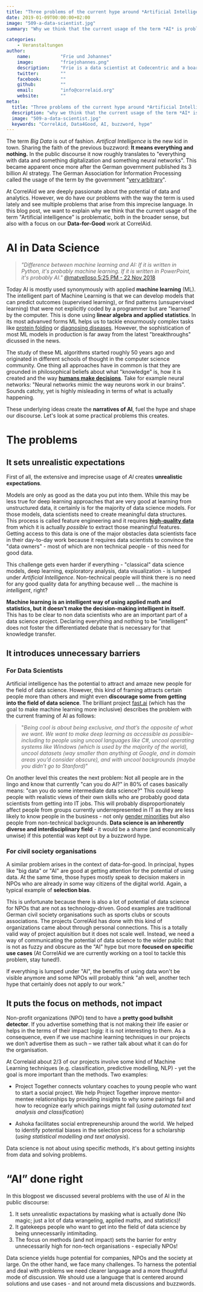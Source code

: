 ```yaml
---
title: "Three problems of the current hype around *Artificial Intelligence*"
date: 2019-01-09T00:00:00+02:00
image: "509-a-data-scientist.jpg"
summary: "Why we think that the current usage of the term *AI* is problematic"

categories:       
    - Veranstaltungen
author: 
    name:           "Frie und Johannes"
    image:          "friejohannes.png"
    description:    "Frie is a data scientist at Codecentric and a board member of CorrelAid; she tweets under [@ameisen_strasse](https://twitter.com/ameisen_strasse). Johannes is the founder and head of the board of CorrelAid; he tweets under [@jj_mllr](https://twitter.com/jj_mllr)."
    twitter:        ""
    facebook:       ""
    github:         ""
    email:          "info@correlaid.org"
    website:        ""
meta:
  title: "Three problems of the current hype around *Artificial Intelligence*"
  description: "why we think that the current usage of the term *AI* is problematic"
  image: "509-a-data-scientist.jpg"
  keywords: "CorrelAid, Data4Good, AI, buzzword, hype"
---
```


The term *Big Data* is out of fashion. *Artifical Intelligence* is the new kid in town. Sharing the faith of the previous buzzword: **It means everything and nothing.** In the public discourse it now roughly translates to "everything with data and something digitalization and something neural networks". This became apparent once more after the German government published its 3 billion AI strategy. The German Association for Information Processing called the usage of the term by the government "[very arbitrary](https://gi.de/meldung/gi-kommentiert-eckpunkte-einer-ki-strategie-der-bundesregierung/)". 

At CorrelAid we are deeply passionate about the potential of data and analytics. However, we do have our problems with the way the term is used lately and see multiple problems that arise from this imprecise language.  In this blog post, we want to explain why we think that the current usage of the term "Artificial intelligence" is problematic, both in the broader sense, but also with a focus on our **Data-for-Good** work at CorrelAid. 

# AI in Data Science  


> *"Difference between machine learning and AI:
>If it is written in Python, it's probably machine learning. 
>If it is written in PowerPoint, it's probably AI."* [@matvelloso 5:25 PM - 22 Nov 2018](https://twitter.com/matvelloso/status/1065778379612282885?lang=en) 


Today AI is mostly used synonymously with applied **machine learning** (ML). The intelligent part of Machine Learning is that we can develop models that can predict outcomes (supervised learning), or find patterns (unsupervised learning) that were not explicitly coded by a programmer but are "learned" by the computer. This is done using **linear algebra and applied statistics**. In its most advanved forms ML helps us to tackle enourmously complex tasks like [protein folding](https://thenewstack.io/deepmind-ai-makes-breakthrough-with-protein-folding-problem/) or [diagnosing diseases](https://thenewstack.io/scientists-artificially-intelligent-nanoarray-can-diagnose-disease-using-breath/). However, the sophistication of most ML models in production is far away from the latest "breakthroughs" dicussed in the news.

The study of these ML algorithms started roughly 50 years ago and originated in different schools of thought in the computer science community. One thing all approaches have in common is that they are grounded in philosophical beliefs about what "knowledge" is, how it is created and the way **[humans make decisions](https://www.youtube.com/watch?v=B8J4uefCQMc&t=711s)**. Take for example neural networks: "Neural networks mimic the way neurons work in our brains". Sounds catchy, yet is highly misleading in terms of what is actually happening.

These underlying ideas create the **narratives of AI**, fuel the hype and shape our discourse. Let's look at some practical problems this creates. 

# The problems

## It sets unrealistic expectations
First of all, the extensive and imprecise usage of *AI* creates **unrealistic expectations**.

Models are only as good as the data you put into them. While this may be less true for deep learning approaches that are very good at learning from unstructured data, it certainly is for the majority of data science models. For those models, data scientists need to create meaningful data structures. This process is called feature engineering and it requires [**high-quality data**](https://hbr.org/2018/04/if-your-data-is-bad-your-machine-learning-tools-are-useless) from which it is actually *possible* to extract those meaningful features. Getting access to this data is one of the major obstacles data scientists face in their day-to-day work because it requires data scientists to convince the "data owners" - most of which are non technical people - of this need for good data. 

This challenge gets even harder if everything - "classical" data science models, deep learning, exploratory analysis, data visualization - is lumped under *Artificial Intelligence*. Non-technical people will think there is no need for any good quality data for anything because well … the machine is *intelligent*, right? 

**Machine learning is an intelligent way of using applied math and statistics, but it doesn’t make the decision-making intelligent in itself.** This has to be clear to non data scientists who are an important part of a data science project. Declaring everything and nothing to be "intelligent" does not foster the differentiated debate that is necessary for that knowledge transfer.

## It introduces unnecessary barriers  

### For Data Scientists
Artificial intelligence has the potential to attract and amaze new people for the field of data science. However, this kind of framing attracts certain people more than others and might even **discourage some from getting into the field of data science**. The brilliant project [fast.ai](fast.ai) (which has the goal to make machine learning more inclusive) describes the problem with the current framing of AI as follows: 

> "*Being cool is about being exclusive, and that’s the opposite of what we want. We want to make deep learning as accessible as possible– including to people using uncool languages like C#, uncool operating systems like Windows (which is used by the majority of the world), uncool datasets (way smaller than anything at Google, and in domain areas you’d consider obscure), and with uncool backgrounds (maybe you didn’t go to Stanford)*"

On another level this creates the next problem: Not all people are in the lingo and know that currently "can you do AI?" in 80% of cases basically means: "can you do some intermediate data science?" This could keep people with realistic views of their own skills who are probably good data scientists from getting into IT jobs. This will probably disproportionately affect people from groups currently underrepresented in IT as they are less likely to know people in the business - not only [gender minorities](https://www.wired.com/story/artificial-intelligence-researchers-gender-imbalance/) but also people from non-technical backgrounds. **Data science is an inherently diverse and interdisciplinary field** - it would be a shame (and economically unwise) if this potential was kept out by a buzzword hype.

### For civil society organisations

A similar problem arises in the context of data-for-good. In principal, hypes like "big data" or "AI" are good at getting attention for the potential of using data. At the same time, those hypes mostly speak to decision makers in NPOs who are already in some way citizens of the digital world. Again, a typical example of **selection bias**. 

This is unfortunate because there is also a lot of potential of data science for NPOs that are not as technology-driven. Good examples are traditional German civil society organisations such as sports clubs or scouts associations. The projects CorrelAid has done with this kind of organizations came about through personal connections. This is a totally valid way of project aquisition but it does not scale well. Instead, we need a way of communicating the potential of data science to the wider public that is not as fuzzy and obscure as the "AI" hype but more **focused on specific use cases** (At CorrelAid we are currently working on a tool to tackle this problem, stay tuned!).

If everything is lumped under "AI", the benefits of using data won't be visible anymore and some NPOs will probably think "ah well, another tech hype that certainly does not apply to our work."

## It puts the focus on methods, not impact

Non-profit organizations (NPO) tend to have a **pretty good bullshit detector**. If you advertise something that is not making their life easier or helps in the terms of their impact logig: it is not interesting to them. As a consequence, even if we use machine learning techniques in our projects we don’t advertise them as such – we rather talk about what it can do for the organisation. 

At Correlaid about 2/3 of our projects involve some kind of Machine Learning techniques (e.g. classification, predictive modelling, NLP) - yet the goal is more important than the methods. Two examples: 

* Project Together connects voluntary coaches to young people who want to start a social project. We help Project Together improve mentor-mentee relationships by providing insights to why some pairings fail and how to recognize early which pairings might fail (*using automated text analysis and classification*)
 
* Ashoka facilitates social entrepreneurship around the world. We helped to identify potential biases in the selection process for a scholarship (*using statistical modelling and text analysis*).

Data science is not about using specific methods, it's about getting insights from data and solving problems.

# “AI” done right

In this blogpost we discussed several problems with the use of AI in the public discourse:

1. It sets unrealistic expactations by masking what is actually done (No magic; just a lot of data wrangeling, applied maths, and statistics)!
2. It gatekeeps people who want to get into the field of data science by being unnecessarily intimitading.
3. The focus on methods (and not impact) sets the barrier for entry unnecessarily high for non-tech organisations - especially NPOs! 

Data science yields huge potential for companies, NPOs and the society at large. On the other hand, we face many challenges. To harness the potential and deal with problems we need clearer language and a more thoughtful mode of discussion. We should use a language that is centered around solutions and use cases - and not around meta discussions and buzzwords. 

